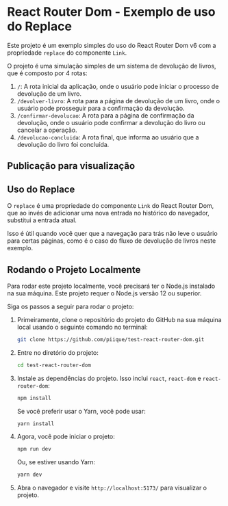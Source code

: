 # React Router Dom - Exemplo de uso do Replace

Este projeto é um exemplo simples do uso do React Router Dom v6 com a propriedade `replace` do componente `Link`.

O projeto é uma simulação simples de um sistema de devolução de livros, que é composto por 4 rotas:

1. `/`: A rota inicial da aplicação, onde o usuário pode iniciar o processo de devolução de um livro.
2. `/devolver-livro`: A rota para a página de devolução de um livro, onde o usuário pode prosseguir para a confirmação da devolução.
3. `/confirmar-devolucao`: A rota para a página de confirmação da devolução, onde o usuário pode confirmar a devolução do livro ou cancelar a operação.
4. `/devolucao-concluida`: A rota final, que informa ao usuário que a devolução do livro foi concluída.

## Publicação para visualização


## Uso do Replace

O `replace` é uma propriedade do componente `Link` do React Router Dom, que ao invés de adicionar uma nova entrada no histórico do navegador, substitui a entrada atual.

Isso é útil quando você quer que a navegação para trás não leve o usuário para certas páginas, como é o caso do fluxo de devolução de livros neste exemplo.

## Rodando o Projeto Localmente

Para rodar este projeto localmente, você precisará ter o Node.js instalado na sua máquina. Este projeto requer o Node.js versão 12 ou superior.

Siga os passos a seguir para rodar o projeto:

1. Primeiramente, clone o repositório do projeto do GitHub na sua máquina local usando o seguinte comando no terminal:

    ```bash
    git clone https://github.com/piique/test-react-router-dom.git
    ```

2. Entre no diretório do projeto:

    ```bash
    cd test-react-router-dom
    ```

3. Instale as dependências do projeto. Isso inclui `react`, `react-dom` e `react-router-dom`:

    ```bash
    npm install
    ```

    Se você preferir usar o Yarn, você pode usar:

    ```bash
    yarn install
    ```

4. Agora, você pode iniciar o projeto:

    ```bash
    npm run dev
    ```

    Ou, se estiver usando Yarn:

    ```bash
    yarn dev
    ```

5. Abra o navegador e visite `http://localhost:5173/` para visualizar o projeto.

